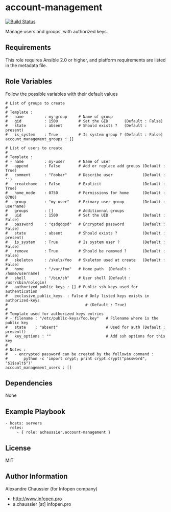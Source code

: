 account-management
==================

[![Build Status](https://travis-ci.org/infOpen/ansible-role-account-management.svg?branch=master)](https://travis-ci.org/infOpen/ansible-role-account-management)

Manage users and groups, with authorized keys.

Requirements
------------

This role requires Ansible 2.0 or higher, and platform requirements are listed
in the metadata file.

Role Variables
--------------

Follow the possible variables with their default values

    # List of groups to create
    #
    # Template :
    # - name         : my-group     # Name of group
    #   gid          : 1500         # Set the GID       (Default : False)
    #   state        : absent       # Should exists ?   (Default : present)
    #   is_system    : True         # Is system group ? (Default : False)
    account_management_groups : []

    # List of users to create
    #
    # Template :
    # - name         : my-user      # Name of user
    #   append       : False        # Add or replace add groups (Default : True)
    #   comment      : "Foobar"     # Describe user             (Default : '')
    #   createhome   : False        # Explicit                  (Default : True)
    #   home_mode    : 0750         # Permissions for home      (Default : 0700)
    #   group        : "my-user"    # Primary user group        (Default : username)
    #   groups       : []           # Additionnal groups
    #   uid          : 1500         # Set the UID               (Default : False)
    #   password     : "qsdqdqsd"   # Encrypted password        (Default : False)
    #   state        : absent       # Should exists ?           (Default : present)
    #   is_system    : True         # Is system user ?          (Default : False)
    #   remove       : True         # Should be removed ?       (Default : False)
    #   skeleton     : /skels/foo   # Skeleton used at create   (Default : False)
    #   home         : "/var/foo"   # Home path  (Default : /home/username)
    #   shell        : "/bin/sh"    # User shell (Default : /usr/sbin/nologin)
    #   authorized_public_keys : [] # Public ssh keys used for authentication
    #   exclusive_public_keys  : False # Only listed keys exists in authorized-keys
    #                                  # (Default : True)
    #
    # Template used for authorized keys entries
    # - filename : "/etc/public-keys/foo.key"   # Filename where is the public key
    #   state    : "absent"                     # Used for auth (Default : present))
    #   key_options : ""                        # Add ssh options for this key
    #
    # Notes :
    #   - encrypted password can be created by the followin command :
    #       python -c 'import crypt; print crypt.crypt("password", "$1$salt$")'
    account_management_users : []


Dependencies
------------

None

Example Playbook
----------------

    - hosts: servers
      roles:
         - { role: achaussier.account-management }

License
-------

MIT

Author Information
------------------

Alexandre Chaussier (for Infopen company)
- http://www.infopen.pro
- a.chaussier [at] infopen.pro
